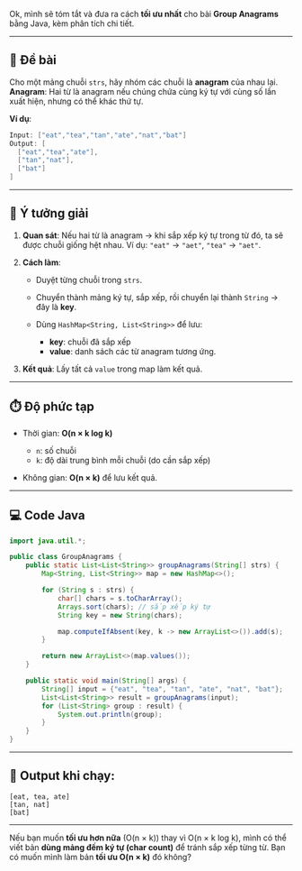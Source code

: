Ok, mình sẽ tóm tắt và đưa ra cách **tối ưu nhất** cho bài **Group Anagrams** bằng Java, kèm phân tích chi tiết.

---

## 🔹 Đề bài

Cho một mảng chuỗi `strs`, hãy nhóm các chuỗi là **anagram** của nhau lại.
**Anagram**: Hai từ là anagram nếu chúng chứa cùng ký tự với cùng số lần xuất hiện, nhưng có thể khác thứ tự.

**Ví dụ**:

```java
Input: ["eat","tea","tan","ate","nat","bat"]
Output: [
  ["eat","tea","ate"],
  ["tan","nat"],
  ["bat"]
]
```

---

## 🧠 Ý tưởng giải

1. **Quan sát**:
   Nếu hai từ là anagram → khi sắp xếp ký tự trong từ đó, ta sẽ được chuỗi giống hệt nhau.
   Ví dụ: `"eat"` → `"aet"`, `"tea"` → `"aet"`.

2. **Cách làm**:

    * Duyệt từng chuỗi trong `strs`.
    * Chuyển thành mảng ký tự, sắp xếp, rồi chuyển lại thành `String` → đây là **key**.
    * Dùng `HashMap<String, List<String>>` để lưu:

        * **key**: chuỗi đã sắp xếp
        * **value**: danh sách các từ anagram tương ứng.

3. **Kết quả**: Lấy tất cả `value` trong map làm kết quả.

---

## ⏱️ Độ phức tạp

* Thời gian: **O(n × k log k)**

    * `n`: số chuỗi
    * `k`: độ dài trung bình mỗi chuỗi (do cần sắp xếp)
* Không gian: **O(n × k)** để lưu kết quả.

---

## 💻 Code Java

```java
import java.util.*;

public class GroupAnagrams {
    public static List<List<String>> groupAnagrams(String[] strs) {
        Map<String, List<String>> map = new HashMap<>();

        for (String s : strs) {
            char[] chars = s.toCharArray();
            Arrays.sort(chars); // sắp xếp ký tự
            String key = new String(chars);

            map.computeIfAbsent(key, k -> new ArrayList<>()).add(s);
        }

        return new ArrayList<>(map.values());
    }

    public static void main(String[] args) {
        String[] input = {"eat", "tea", "tan", "ate", "nat", "bat"};
        List<List<String>> result = groupAnagrams(input);
        for (List<String> group : result) {
            System.out.println(group);
        }
    }
}
```

---

## 📌 Output khi chạy:

```
[eat, tea, ate]
[tan, nat]
[bat]
```

---

Nếu bạn muốn **tối ưu hơn nữa** (O(n × k)) thay vì O(n × k log k), mình có thể viết bản **dùng mảng đếm ký tự (char count)** để tránh sắp xếp từng từ.
Bạn có muốn mình làm bản **tối ưu O(n × k)** đó không?
